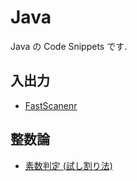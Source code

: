 # Java

Java の Code Snippets です.

## 入出力

* [FastScanenr](./fast_scanner)

## 整数論

* [素数判定 (試し割り法)](./trial_division.html)

